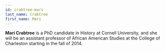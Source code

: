 ```yaml
---
id: crabtree-mari
last_name: Crabtree
first_name: Mari
---
```

**Mari Crabtree** is a PhD candidate in History at Cornell University, and she will be an assistant professor of African American Studies at the College of Charleston starting in the fall of 2014.
